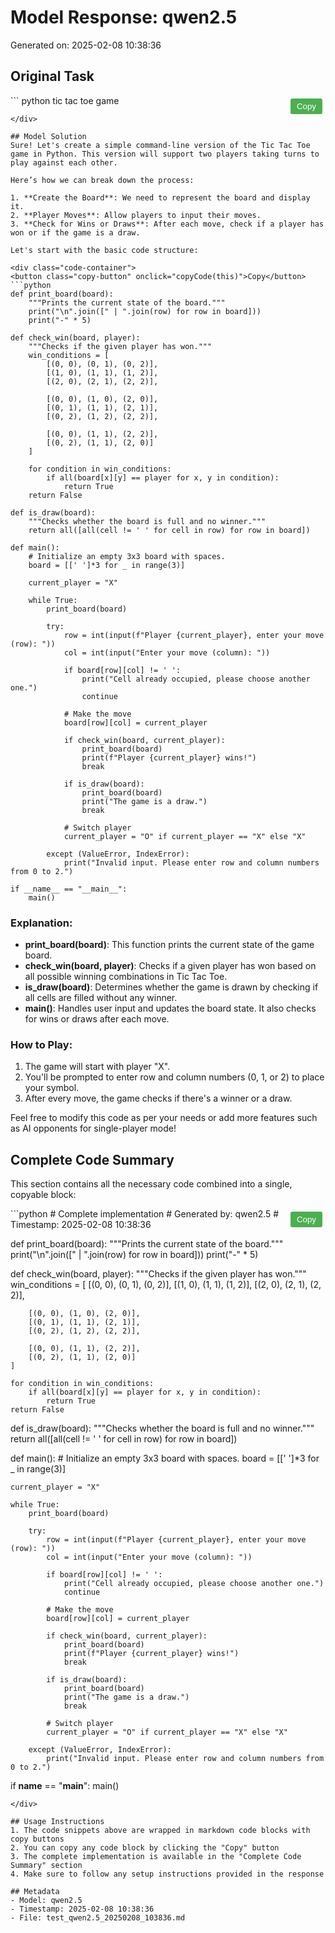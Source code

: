 # Model Response: qwen2.5
Generated on: 2025-02-08 10:38:36


<style>
.copy-button {
    position: absolute;
    top: 5px;
    right: 5px;
    padding: 5px 10px;
    background-color: #4CAF50;
    color: white;
    border: none;
    border-radius: 3px;
    cursor: pointer;
    z-index: 1;
}
.code-container {
    position: relative;
    margin: 10px 0;
}
.copy-button:hover {
    background-color: #45a049;
}
.copy-button:active {
    background-color: #3d8b40;
}
</style>

<script>
function copyCode(buttonElement) {
    const codeBlock = buttonElement.parentElement.querySelector('code');
    const range = document.createRange();
    range.selectNode(codeBlock);
    window.getSelection().removeAllRanges();
    window.getSelection().addRange(range);
    try {
        document.execCommand('copy');
        buttonElement.textContent = 'Copied!';
        setTimeout(() => {
            buttonElement.textContent = 'Copy';
        }, 2000);
    } catch(e) {
        console.error('Failed to copy text:', e);
        buttonElement.textContent = 'Failed to copy';
    }
    window.getSelection().removeAllRanges();
}
</script>


## Original Task
<div class="code-container">
<button class="copy-button" onclick="copyCode(this)">Copy</button>
```
python tic tac toe game

```
</div>

## Model Solution
Sure! Let's create a simple command-line version of the Tic Tac Toe game in Python. This version will support two players taking turns to play against each other.

Here’s how we can break down the process:

1. **Create the Board**: We need to represent the board and display it.
2. **Player Moves**: Allow players to input their moves.
3. **Check for Wins or Draws**: After each move, check if a player has won or if the game is a draw.

Let's start with the basic code structure:

<div class="code-container">
<button class="copy-button" onclick="copyCode(this)">Copy</button>
```python
def print_board(board):
    """Prints the current state of the board."""
    print("\n".join([" | ".join(row) for row in board]))
    print("-" * 5)

def check_win(board, player):
    """Checks if the given player has won."""
    win_conditions = [
        [(0, 0), (0, 1), (0, 2)],
        [(1, 0), (1, 1), (1, 2)],
        [(2, 0), (2, 1), (2, 2)],

        [(0, 0), (1, 0), (2, 0)],
        [(0, 1), (1, 1), (2, 1)],
        [(0, 2), (1, 2), (2, 2)],

        [(0, 0), (1, 1), (2, 2)],
        [(0, 2), (1, 1), (2, 0)]
    ]
    
    for condition in win_conditions:
        if all(board[x][y] == player for x, y in condition):
            return True
    return False

def is_draw(board):
    """Checks whether the board is full and no winner."""
    return all([all(cell != ' ' for cell in row) for row in board])

def main():
    # Initialize an empty 3x3 board with spaces.
    board = [[' ']*3 for _ in range(3)]
    
    current_player = "X"
    
    while True:
        print_board(board)
        
        try:
            row = int(input(f"Player {current_player}, enter your move (row): "))
            col = int(input("Enter your move (column): "))
            
            if board[row][col] != ' ':
                print("Cell already occupied, please choose another one.")
                continue
            
            # Make the move
            board[row][col] = current_player
            
            if check_win(board, current_player):
                print_board(board)
                print(f"Player {current_player} wins!")
                break
                
            if is_draw(board):
                print_board(board)
                print("The game is a draw.")
                break

            # Switch player
            current_player = "O" if current_player == "X" else "X"

        except (ValueError, IndexError):
            print("Invalid input. Please enter row and column numbers from 0 to 2.")

if __name__ == "__main__":
    main()
```
</div>

### Explanation:
- **print_board(board)**: This function prints the current state of the game board.
- **check_win(board, player)**: Checks if a given player has won based on all possible winning combinations in Tic Tac Toe.
- **is_draw(board)**: Determines whether the game is drawn by checking if all cells are filled without any winner.
- **main()**: Handles user input and updates the board state. It also checks for wins or draws after each move.

### How to Play:
1. The game will start with player "X".
2. You'll be prompted to enter row and column numbers (0, 1, or 2) to place your symbol.
3. After every move, the game checks if there's a winner or a draw.

Feel free to modify this code as per your needs or add more features such as AI opponents for single-player mode!

## Complete Code Summary
This section contains all the necessary code combined into a single, copyable block:

<div class="code-container">
<button class="copy-button" onclick="copyCode(this)">Copy</button>
```python
# Complete implementation
# Generated by: qwen2.5
# Timestamp: 2025-02-08 10:38:36

def print_board(board):
    """Prints the current state of the board."""
    print("\n".join([" | ".join(row) for row in board]))
    print("-" * 5)

def check_win(board, player):
    """Checks if the given player has won."""
    win_conditions = [
        [(0, 0), (0, 1), (0, 2)],
        [(1, 0), (1, 1), (1, 2)],
        [(2, 0), (2, 1), (2, 2)],

        [(0, 0), (1, 0), (2, 0)],
        [(0, 1), (1, 1), (2, 1)],
        [(0, 2), (1, 2), (2, 2)],

        [(0, 0), (1, 1), (2, 2)],
        [(0, 2), (1, 1), (2, 0)]
    ]
    
    for condition in win_conditions:
        if all(board[x][y] == player for x, y in condition):
            return True
    return False

def is_draw(board):
    """Checks whether the board is full and no winner."""
    return all([all(cell != ' ' for cell in row) for row in board])

def main():
    # Initialize an empty 3x3 board with spaces.
    board = [[' ']*3 for _ in range(3)]
    
    current_player = "X"
    
    while True:
        print_board(board)
        
        try:
            row = int(input(f"Player {current_player}, enter your move (row): "))
            col = int(input("Enter your move (column): "))
            
            if board[row][col] != ' ':
                print("Cell already occupied, please choose another one.")
                continue
            
            # Make the move
            board[row][col] = current_player
            
            if check_win(board, current_player):
                print_board(board)
                print(f"Player {current_player} wins!")
                break
                
            if is_draw(board):
                print_board(board)
                print("The game is a draw.")
                break

            # Switch player
            current_player = "O" if current_player == "X" else "X"

        except (ValueError, IndexError):
            print("Invalid input. Please enter row and column numbers from 0 to 2.")

if __name__ == "__main__":
    main()

```
</div>

## Usage Instructions
1. The code snippets above are wrapped in markdown code blocks with copy buttons
2. You can copy any code block by clicking the "Copy" button
3. The complete implementation is available in the "Complete Code Summary" section
4. Make sure to follow any setup instructions provided in the response

## Metadata
- Model: qwen2.5
- Timestamp: 2025-02-08 10:38:36
- File: test_qwen2.5_20250208_103836.md
